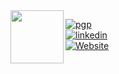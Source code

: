 <img align="left" src="https://paul-lorenc.com/static/images/monogram-192px.png" height="85" width="85">

[![pgp](https://img.shields.io/badge/pgp-0xF83424824B3E4B90-313131?style=flat-square&labelColor=313131&color=313131)](https://orhun.dev/orhun.gpg)   
[![linkedin](https://img.shields.io/badge/-LinkedIn-313131?style=flat-square&labelColor=313131&logo=LinkedIn&logoColor=white&color=313131)](https://www.linkedin.com/in/paul--lorenc/)  
[![Website](https://img.shields.io/badge/-paul--lorenc.com-informational?style=flat-square&logo=Safari&logoColor=white&color=313131)](https://br3ndonland.github.io)
